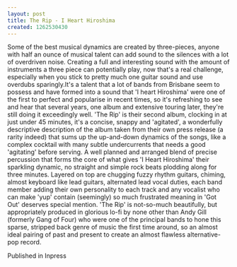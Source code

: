 ```yaml
---
layout: post
title: The Rip - I Heart Hiroshima
created: 1262530430
---
```



Some of the best musical dynamics are created by three-pieces, anyone with half an ounce of musical talent can add sound to the silences with a lot of overdriven noise. Creating a full and interesting sound with the amount of instruments a three piece can potentially play, now that&#39;s a real challenge, especially when you stick to pretty much one guitar sound and use overdubs sparingly.It&#39;s a talent that a lot of bands from Brisbane seem to possess and have formed into a sound that &#39;I heart Hiroshima&#39; were one of the first to perfect and popularise in recent times, so it&#39;s refreshing to see and hear that several years, one album and extensive touring later, they&#39;re still doing it exceedingly well. &#39;The Rip&#39; is their second album, clocking in at just under 45 minutes, it&#39;s a concise, snappy and &#39;agitated&#39;, a wonderfully descriptive description of the album taken from their own press release (a rarity indeed) that sums up the up-and-down dynamics of the songs, like a complex cocktail with many subtle undercurrents that needs a good &#39;agitating&#39; before serving. A well planned and arranged blend of precise percussion that forms the core of what gives &#39;I Heart Hiroshima&#39; their sparkling dynamic, no straight and simple rock beats plodding along for three minutes. Layered on top are chugging fuzzy rhythm guitars, chiming, almost keyboard like lead guitars, alternated lead vocal duties, each band member adding their own personality to each track and any vocalist who can make &#39;yup&#39; contain (seemingly) so much frustrated meaning in &#39;Got Out&#39; deserves special mention. &#39;The Rip&#39; is not-so-much beautifully, but appropriately produced in glorious lo-fi by none other than Andy Gill (formerly Gang of Four) who were one of the principal bands to hone this sparse, stripped back genre of music the first time around, so an almost ideal pairing of past and present to create an almost flawless alternative-pop record.

Published in Inpress
